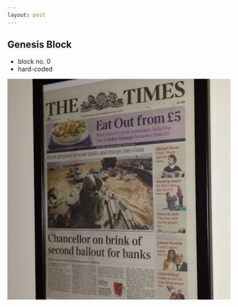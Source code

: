 ```yaml
---
layout: post
---
```


## Genesis Block

* block no. 0
* hard-coded

![chart](assets/chancellor.png)
